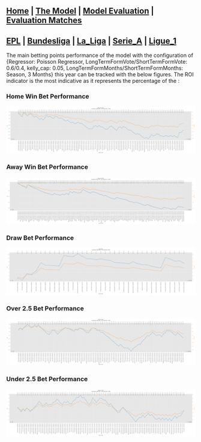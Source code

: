 ## [Home](https://nickpadd.github.io/EFLP.github.io/Home/ "EuropeanFootballLeaguePredictor Home page") | [The Model](https://nickpadd.github.io/EFLP.github.io/Model/ "Learn more about the model") | [Model Evaluation](https://nickpadd.github.io/EFLP.github.io/Evaluation/leagues/EPL "Past season performance of the model") | [Evaluation Matches](https://nickpadd.github.io/EFLP.github.io/Upcoming/leagues/EPL/ "The predictions of the upcoming matches") 

## [EPL](https://nickpadd.github.io/EFLP.github.io/Evaluation/leagues/EPL/ "Predictions for EPL") | [Bundesliga](https://nickpadd.github.io/EFLP.github.io/Evaluation/leagues/Bundesliga/ "Predictions for Bundesliga") | [La_Liga](https://nickpadd.github.io/EFLP.github.io/Evaluation/leagues/La_Liga/ "Predictions for La_Liga") | [Serie_A](https://nickpadd.github.io/EFLP.github.io/Evaluation/leagues/Serie_A/ "Predictions for Serie_A") | [Ligue_1](https://nickpadd.github.io/EFLP.github.io/Evaluation/leagues/Ligue_1/ "Predictions for Ligue_1")

The main betting points performance of the model with the configuration of {Regressor: Poisson Regressor, LongTermFormVote/ShortTermFormVote: 0.6/0.4, kelly_cap: 0.05, LongTermFormMonths/ShortTermFormMonths: Season, 3 Months} this year can be tracked with the below figures. The ROI indicator is the most indicative as it represents the percentage of the :

### Home Win Bet Performance
[![Home Win Bet Performance](home_win_figure.png)](home_win_figure.png)

### Away Win Bet Performance
[![Away Win Bet Performance](away_win_figure.png)](away_win_figure.png)

### Draw Bet Performance
[![Draw Bet Performance](draw_figure.png)](draw_figure.png)

### Over 2.5 Bet Performance
[![Over 2.5 Bet Performance](over2.5_figure.png)](over2.5_figure.png)

### Under 2.5 Bet Performance
[![Under 2.5 Bet Performance](under2.5_figure.png)](under2.5_figure.png)